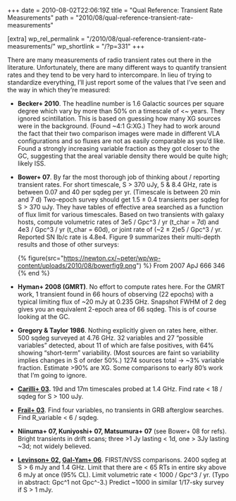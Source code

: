 +++
date = 2010-08-02T22:06:19Z
title = "Qual Reference: Transient Rate Measurements"
path = "2010/08/qual-reference-transient-rate-measurements"

[extra]
wp_rel_permalink = "/2010/08/qual-reference-transient-rate-measurements/"
wp_shortlink = "/?p=331"
+++

There are many measurements of radio transient rates out there in the
literature. Unfortunately, there are many different ways to quantify transient
rates and they tend to be very hard to intercompare. In lieu of trying to
standardize everything, I’ll just report some of the values that I’ve seen and
the way in which they’re measured:

- **Becker+ 2010**. The headline number is 1.6 Galactic sources per square
  degree which vary by more than 50% on a timescale of <~ years. They ignored
  scintillation. This is based on guessing how many XG sources were in the
  background. (Found ~4:1 G:XG.) They had to work around the fact that their
  two comparison images were made in different VLA configurations and so
  fluxes are not as easily comparable as you’d like. Found a strongly
  increasing variable fraction as they got closer to the GC, suggesting that
  the areal variable density there would be quite high; likely ISS.
- **Bower+ 07**. By far the most thorough job of thinking about / reporting
  transient rates. For short timescale, S > 370 uJy, 5 & 8.4 GHz, rate is
  between 0.07 and 40 per sqdeg per yr. (Timescale is between 20 min and 7 d)
  Two-epoch survey should get 1.5 ± 0.4 transients per sqdeg for S > 370 uJy.
  They have tables of effective area searched as a function of flux limit for
  various timescales. Based on two transients with galaxy hosts, compute
  volumetric rates of 3e5 / Gpc^3 / yr (t\_char = 7d) and 4e3 / Gpc^3 / yr
  (t\_char = 60d), or joint rate of (~2 ± 2)e5 / Gpc^3 / yr. Reported SN Ib/c
  rate is 4.8e4. Figure 9 summarizes their multi-depth results and those of
  other surveys:

  {% figure(src="https://newton.cx/~peter/wp/wp-content/uploads/2010/08/bowerfig9.png") %}
  From 2007 ApJ 666 346
  {% end %}
- **Hyman+ 2008 (GMRT)**. No effort to compute rates here. For the GMRT work,
  1 transient found in 66 hours of observing (22 epochs) with a typical
  limiting flux of ~20 mJy at 0.235 GHz. Snapshot FWHM of 2 deg gives you an
  equivalent 2-epoch area of 66 sqdeg. This is of course looking at the GC.
- **Gregory & Taylor 1986**. Nothing explicitly given on rates here, either.
  500 sqdeg surveyed at 4.76 GHz. 32 variables and 27 “possible variables”
  detected, about 11 of which are false positives, with 64% showing
  “short-term” variability. (Most sources are faint so variability implies
  changes in S of order 50%.) 1274 sources total -> ~3% variable fraction.
  Estimate >90% are XG. Some comparisons to early 80’s work that I’m going to
  ignore.
- **[Carilli+ 03](http://adsabs.harvard.edu/abs/2003ApJ...590..192C).** 19d
  and 17m timescales probed at 1.4 GHz. Find rate < 18 / sqdeg for S > 100
  uJy.
- [**Frail+ 03**](http://adsabs.harvard.edu/abs/2003astro.ph..9557F). Find
  four variables, no transients in GRB afterglow searches. Find R\_variable <
  6 / sqdeg.
- **Niinuma+ 07, Kuniyoshi+ 07, Matsumura+ 07** (see Bower+ 08 for refs).
  Bright transients in drift scans; three >1 Jy lasting < 1d, one > 3Jy
  lasting ~3d; not widely believed.
- **[Levinson+ 02](http://adsabs.harvard.edu/abs/2002ApJ...576..923L),
  [Gal-Yam+ 06](http://adsabs.harvard.edu/abs/2006ApJ...639..331G)**.
  FIRST/NVSS comparisons. 2400 sqdeg at S > 6 mJy and 1.4 GHz. Limit that
  there are < 65 RTs in entire sky above 6 mJy at once (95% CL). Limit
  volumetric rate < 1000 / Gpc^3 / yr. (Typo in abstract: Gpc^1 not Gpc^-3.)
  Predict ~1000 in similar 1/17-sky survey if S > 1 mJy.

